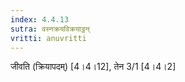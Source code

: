 ```yaml
---
index: 4.4.13
sutra: वस्नक्रयविक्रयाट्ठन्
vritti: anuvritti
---
```


जीवति  (क्रियापदम्) [4।4।12], तेन 3/1 [4।4।2]